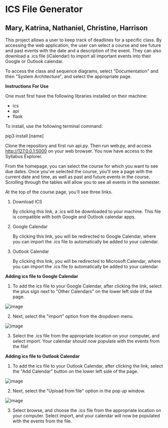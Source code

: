 # ICS File Generator
## Mary, Katrina, Nathaniel, Christine, Harrison

This project allows a user to keep track of deadlines for a specific class. By accessing the web application, the user can select a course and see future and past events with the date and a description of the event. They can also download a .ics file (iCalendar) to import all important events into their Google or Outlook calendar.

To access the class and sequence diagrams, select "Documentation" and then "System Architecture", and select the appropriate page.

**Instructions For Use**

One must first have the following libraries installed on their machine:
- ics
- api
- flask

To install, use the following terminal command:

pip3 install [name]

Clone the repository and first run api.py. Then run web.py, and access http://127.0.0.1:5000 on your web browser. You now have access to the Syllabus Explorer.

From the homepage, you can select the course for which you want to see due dates. Once you've selected the course, you'll see a page with the current date and time, as well as past and future events in the course. Scrolling through the tables will allow you to see all events in the semester.

At the top of the course page, you'll see three links.

1. Download ICS
   
   By clicking this link, a .ics will be downloaded to your machine. This file is compatible with both Google and Outlook calendar apps.
2. Google Calendar
   
   By clicking this link, you will be redirected to Google Calendar, where you can import the .ics file to automatically be added to your calendar.
3. Outlook Calendar
   
   By clicking this link, you will be redirected to Microsoft Calendar, where you can import the .ics file to automatically be added to your calendar.
   
**Adding ics file to Google Calendar**
1. To add the ics file to your Google Calendar, after clicking the link, select the plus sign next to "Other Calendars" on the lower left side of the page.

![image](https://user-images.githubusercontent.com/65423598/213352264-2f0c2af9-aef2-42ef-9e18-80ab0294984c.png)

2. Next, select the "import" option from the dropdown menu.
 
 ![image](https://user-images.githubusercontent.com/65423598/213352399-ec2ee19d-cbba-4701-9694-f3d95c833d3a.png)
 
3. Select the .ics file from the appropriate location on your computer, and select import. Your calendar should now populate with the events from the file!


**Adding ics file to Outlook Calendar**
1. To add the ics file to your Outlook Calendar, after clicking the link, select the "Add Calendar" button on the lower left side of the page.

![image](https://user-images.githubusercontent.com/65423598/213353236-dc7a438b-4a29-4516-9426-051f5209bb4c.png)

2. Next, select the "Upload from file" option in the pop up window.

![image](https://user-images.githubusercontent.com/65423598/213353362-edce9a75-2c06-4f15-9dcc-61866458c28e.png)

3. Select browse, and choose the .ics file from the appropriate location on your computer. Select import, and your calendar will now be populated with the events from the file.

